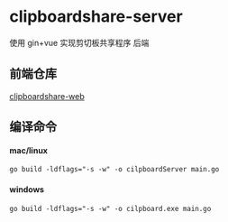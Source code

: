 # clipboardshare-server

使用 gin+vue 实现剪切板共享程序 后端

## 前端仓库

[clipboardshare-web](https://github.com/sxzhi799/clipboardshare-web)

## 编译命令

#### mac/linux
`go build -ldflags="-s -w" -o cilpboardServer main.go`

#### windows
`go build -ldflags="-s -w" -o cilpboard.exe main.go`


